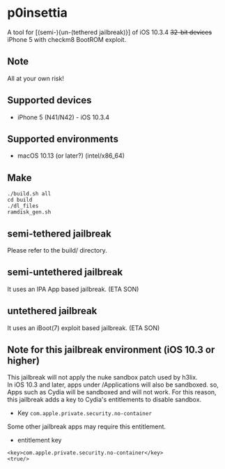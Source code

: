 # p0insettia
A tool for [(semi-){un-(tethered jailbreak)}] of iOS 10.3.4 ~~32-bit devices~~ iPhone 5 with checkm8 BootROM exploit.  

## Note
All at your own risk!  

## Supported devices
- iPhone 5 (N41/N42) - iOS 10.3.4  

## Supported environments
- macOS 10.13 (or later?) (intel/x86_64)

## Make
```
./build.sh all
cd build
./dl_files
ramdisk_gen.sh
```

## semi-tethered jailbreak
Please refer to the build/ directory.  

## semi-untethered jailbreak
It uses an IPA App based jailbreak. (ETA SON)   

## untethered jailbreak
It uses an iBoot(7) exploit based jailbreak. (ETA SON)   

## Note for this jailbreak environment (iOS 10.3 or higher)  
This jailbreak will not apply the nuke sandbox patch used by h3lix.  
In iOS 10.3 and later, apps under /Applications will also be sandboxed. so, Apps such as Cydia will be sandboxed and will not work. For this reason, this jailbreak adds a key to Cydia's entitlements to disable sandbox.  

- Key `com.apple.private.security.no-container`  

Some other jailbreak apps may require this entitlement.  

- entitlement key
```
<key>com.apple.private.security.no-container</key>
<true/>
```
